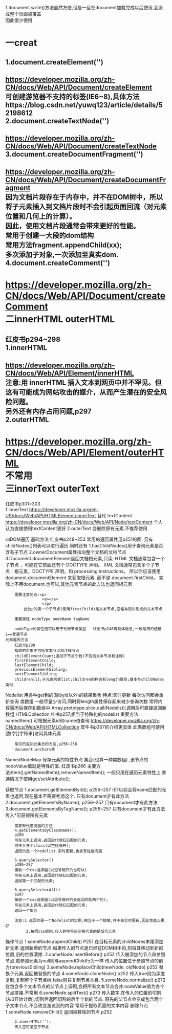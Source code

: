 1.document.write()方法虽然方便,但是一旦在document加载完成以后使用,会造成整个页面被覆盖  
因此很少使用  
  
一creat
===
1.document.createElement('')
---
https://developer.mozilla.org/zh-CN/docs/Web/API/Document/createElement  
可创建游览器不支持的标签(IE6~8),具体方法https://blog.csdn.net/yuwq123/article/details/52198612  
2.document.createTextNode('')  
---
https://developer.mozilla.org/zh-CN/docs/Web/API/Document/createTextNode  
3.document.createDocumentFragment('')
---
https://developer.mozilla.org/zh-CN/docs/Web/API/Document/createDocumentFragment  
因为文档片段存在于内存中，并不在DOM树中，所以将子元素插入到文档片段时不会引起页面回流（对元素位置和几何上的计算）。  
因此，使用文档片段通常会带来更好的性能。  
常用于创建一大段的dom结构  
常用方法fragment.appendChild(xx);  
多次添加子对象,一次添加至真实dom.  
4.document.createComment('')
---
https://developer.mozilla.org/zh-CN/docs/Web/API/Document/createComment  
二innerHTML outerHTML
===
红皮书p294~298  
1.innerHTML  
---
https://developer.mozilla.org/zh-CN/docs/Web/API/Element/innerHTML  
注意:用 innerHTML 插入文本到网页中并不罕见。但这有可能成为网站攻击的媒介，从而产生潜在的安全风险问题。  
另外还有内存占用问题,p297  
2.outerHTML
---
https://developer.mozilla.org/zh-CN/docs/Web/API/Element/outerHTML  
不常用  
三innerText outerText
=== 
红皮书p301~303  
    1.innerText
        https://developer.mozilla.org/en-US/docs/Web/API/HTMLElement/innerText
      替代
      textContent
        https://developer.mozilla.org/zh-CN/docs/Web/API/Node/textContent
      个人认为直接使用textContent更好
    2.outerText
        会删除原有元素,不推荐使用

四DOM遍历
    基础方法
    红皮书p248~253
        常用的遍历属性见p251的图.
        另有childNodes[]列表可以进行遍历
        同时还有 1.hasChildNodes()用于查询元素是否含有子节点
                2.ownerDocument属性指向整个文档的文档节点
                3.Document.documentElement返回文档根元素,只读;
                HTML 文档通常包含一个子节点 <html>，可能在它前面还有个 DOCTYPE 声明。
                XML 文档通常包含多个子节点：根元素，DOCTYPE 声明，和 processing instructions。
                所以你应该使用 document.documentElement 来获取根元素, 而不是 document.firstChild。
                实际上不用document.也可以,其他元素节点的此方法也返回根元素
        
        需要注意的点:<p>
                    <a></a>
                    </p>
            此处p的第一个子节点(使用firstChild)是文本节点,空格与回车形成的文本节点
            
        重要属性:nodeType nodeName tagName
        
        nodeType的属性值可以用于判断节点类型   红皮书p248有具体信息,一般常用的值是1==普通节点
    元素遍历方法
        红皮书p288
        指向的对象不包括文本节点和注释节点
        childElementCount;返回子节点个数(不包括文本节点和注释)
        firstElementChild;
        lastElementChild;
        previousElementSibling;
        nextElementSibling;
        children[i];子元素列表list;children同样也有length属性;基本与childNodes类似

Nodelist
        用各种get到的(除byid以外)的结果集合
        特点:实时更新  每次访问都会重新查询   类数组
        一般尽量少访问,同时将length属性保存起来减少查询次数
        常将内容遍历后保存到数组中
        Array.prototype.slice.call(Nodelist);调用后可直接返回新数组
HTMLCollection
        红书p257,相当于特殊化的nodelist
        重要方法: namedItem()  可根据元素id和name值查询
        https://developer.mozilla.org/zh-CN/docs/Web/API/HTMLCollection
        犀牛书p367的介绍更具体
        此类数组可使用[数字][字符串]访问具体元素

        常见的返回此集合的方法,p256~258
        document.anchors等

NamedNodeMap
        保存元素的特性节点  集合(也算一种类数组)  ,该节点的nodeValue值就是特性的值.
        红皮书p266
        主要方法:item();getNamedItem();removeNamedItem();
        一般只用在遍历元素特性上,普通情况下使用get/setAttribute();

获取节点
        1.document.getElementById();
        p256~257
        IE7以前会将name匹配的元素也返回,现在基本不需要考虑这个.
        只有document才有此方法
        2.document.getElementsByName();
        p256~257
        只有document才有此方法
        3.document.getElementsByTagName();
        p256~257
        只有document才有此方法
        传入*可获得所有元素

        需要现代游览器的方法
        4.getElementsByClassName();
        p289
        可在元素上调用,返回后代啧红匹配的元素;
        可传入多个class(以空格隔开);
        返回的是一个nodelist.实时更新,也会有性能问题.
        
        5.querySelector()
        p286~287
        接收一个css选择器(以逗号隔开的也可以)
        可在元素上调用,返回后代啧红匹配的元素;
        返回第一个匹配的元素;
        
        6.querySelectorAll()
        p287
        接收一个css选择器(以逗号隔开的会返回匹配两个的);
        可在元素上调用,返回后代啧红匹配的元素;
        返回一个集合
        
        注意:1.返回的是一个Nodelist的实例,相当于一个镜像,并不会实时更新,因此性能上更好
             2.按照css规则,传入的字符串空格代表的是后代元素


操作节点
        1.someNode.appendChild()
        P251
        在目标元素的childNodes末尾添加新元素
        返回新增的节点.如果传入的节点是已经在DOM树中的,则将其移动到新的位置,旧的位置清除.
        2.someNode.insertBefore()
        p252
        传入被添加的节点和参照节点,若参照元素为null则与appendChild行为一样
        传入的位置位于参照节点的前方(previousSibling)
        3.someNode.replaceChild(newNode, oldNode)
        p252
        替换子元素,返回被替换的节点
        4.someNode.cloneNode()
        p252
        传入true则为深度复制,复制整个子节点树.false则只复制节点本身.
        5.someNode.normalize()
        p272
        在包含多个文本节点的父节点上调用,会把所有文本节点合并.nodeValue值为各个节点拼接.不常用
        6.someNode.splitText()
        p273
        传入数字,在传入的位置前切割(从0开始计数),切割后返回切割的后半个新的节点.
        原先的父节点会变成包含两个子文本节点.不会改变游览到的内容
        常用于提取页面的文本内容
删除节点
        1.someNode.removeChild()
        返回被移除的节点
        p252
        
        2.innerHTML('');
        传入空可清空子节点
